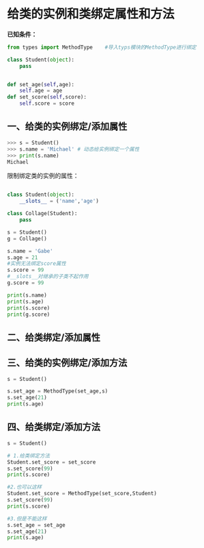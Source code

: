 # 给类的实例和类绑定属性和方法
**已知条件：**
```python
from types import MethodType    #导入typs模块的MethodType进行绑定

class Student(object):
    pass


def set_age(self,age):
    self.age = age
def set_score(self,score):
    self.score = score

```
## 一、给类的实例绑定/添加属性

```python
>>> s = Student()
>>> s.name = 'Michael' # 动态给实例绑定一个属性
>>> print(s.name)
Michael

```


限制绑定类的实例的属性：

```python

class Student(object):
    __slots__ = ('name','age')

class Collage(Student):
    pass

s = Student()
g = Collage()

s.name = 'Gabe'
s.age = 21
#实例无法绑定score属性
s.score = 99
#__slots__对继承的子类不起作用
g.score = 99

print(s.name)
print(s.age)
print(s.score)
print(g.score)
```



## 二、给类绑定/添加属性





## 三、给类的实例绑定/添加方法
```python
s = Student()

s.set_age = MethodType(set_age,s)
s.set_age(21)
print(s.age)
```

## 四、给类绑定/添加方法
```python
s = Student()

# 1.给类绑定方法
Student.set_score = set_score
s.set_score(99)
print(s.score)

#2.也可以这样
Student.set_score = MethodType(set_score,Student)
s.set_score(99)
print(s.score)

#3.但是不能这样
s.set_age = set_age
s.set_age(21)
print(s.age)
```